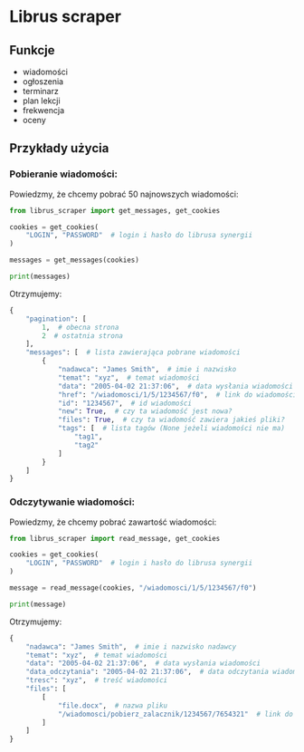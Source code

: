 # Librus scraper
## Funkcje
- wiadomości
- ogłoszenia
- terminarz
- plan lekcji
- frekwencja
- oceny
    

## Przykłady użycia
### Pobieranie wiadomości:
Powiedzmy, że chcemy pobrać 50 najnowszych wiadomości:
```python
from librus_scraper import get_messages, get_cookies

cookies = get_cookies(
    "LOGIN", "PASSWORD"  # login i hasło do librusa synergii
)

messages = get_messages(cookies)

print(messages)
```
Otrzymujemy:
```python
{
    "pagination": [
        1,  # obecna strona
        2  # ostatnia strona
    ],
    "messages": [  # lista zawierająca pobrane wiadomości
        {
            "nadawca": "James Smith",  # imie i nazwisko
            "temat": "xyz",  # temat wiadomości
            "data": "2005-04-02 21:37:06",  # data wysłania wiadomości
            "href": "/wiadomosci/1/5/1234567/f0",  # link do wiadomości
            "id": "1234567",  # id wiadomości
            "new": True,  # czy ta wiadomość jest nowa?
            "files": True,  # czy ta wiadomość zawiera jakieś pliki?
            "tags": [  # lista tagów (None jeżeli wiadomości nie ma)
                "tag1",
                "tag2"
            ]
        }
    ]
}
```
### Odczytywanie wiadomości:
Powiedzmy, że chcemy pobrać zawartość wiadomości:
``` python
from librus_scraper import read_message, get_cookies

cookies = get_cookies(
    "LOGIN", "PASSWORD"  # login i hasło do librusa synergii
)

message = read_message(cookies, "/wiadomosci/1/5/1234567/f0")

print(message)
```
Otrzymujemy:
```python
{
    "nadawca": "James Smith",  # imie i nazwisko nadawcy
    "temat": "xyz",  # temat wiadomości
    "data": "2005-04-02 21:37:06",  # data wysłania wiadomości
    "data_odczytania": "2005-04-02 21:37:06",  # data odczytania wiadomości
    "tresc": "xyz",  # treść wiadomości
    "files": [
        [
            "file.docx",  # nazwa pliku
            "/wiadomosci/pobierz_zalacznik/1234567/7654321"  # link do pliku
        ]
    ]
}
```